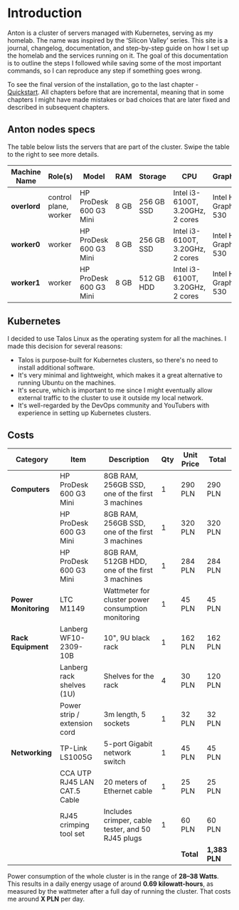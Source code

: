 # Introduction

Anton is a cluster of servers managed with Kubernetes, serving as my homelab. The name was inspired by the ‘Silicon Valley’ series.
This site is a journal, changelog, documentation, and step-by-step guide on how I set up the homelab and the services running on it.
The goal of this documentation is to outline the steps I followed while saving some of the most important commands, so I can reproduce any step if something goes wrong.

To see the final version of the installation, go to the last chapter - [Quickstart](../99_quickstart).
All chapters before that are incremental, meaning that in some chapters I might have made mistakes or bad choices that are later fixed and described in subsequent chapters.

## Anton nodes specs

The table below lists the servers that are part of the cluster. Swipe the table to the right to see more details.

| **Machine Name** | **Role(s)**           | **Model**              | **RAM** | **Storage** | **CPU**                          | **Graphics**          |
| ---------------- | --------------------- | ---------------------- | ------- | ----------- | -------------------------------- | --------------------- |
| **overlord**     | control plane, worker | HP ProDesk 600 G3 Mini | 8 GB    | 256 GB SSD  | Intel i3-6100T, 3.20GHz, 2 cores | Intel HD Graphics 530 |
| **worker0**      | worker                | HP ProDesk 600 G3 Mini | 8 GB    | 256 GB SSD  | Intel i3-6100T, 3.20GHz, 2 cores | Intel HD Graphics 530 |
| **worker1**      | worker                | HP ProDesk 600 G3 Mini | 8 GB    | 512 GB HDD  | Intel i3-6100T, 3.20GHz, 2 cores | Intel HD Graphics 530 |

## Kubernetes

I decided to use Talos Linux as the operating system for all the machines. I made this decision for several reasons:

* Talos is purpose-built for Kubernetes clusters, so there's no need to install additional software.
* It's very minimal and lightweight, which makes it a great alternative to running Ubuntu on the machines.
* It's secure, which is important to me since I might eventually allow external traffic to the cluster to use it outside my local network.
* It's well-regarded by the DevOps community and YouTubers with experience in setting up Kubernetes clusters.

## Costs

| Category             | Item                         | Description                                        | Qty | Unit Price | Total         |
| -------------------- | ---------------------------- | -------------------------------------------------- | --- | ---------- | ------------- |
| **Computers**        | HP ProDesk 600 G3 Mini       | 8GB RAM, 256GB SSD, one of the first 3 machines    | 1   | 290 PLN    | 290 PLN       |
|                      | HP ProDesk 600 G3 Mini       | 8GB RAM, 256GB SSD, one of the first 3 machines    | 1   | 320 PLN    | 320 PLN       |
|                      | HP ProDesk 600 G3 Mini       | 8GB RAM, 512GB HDD, one of the first 3 machines    | 1   | 284 PLN    | 284 PLN       |
| **Power Monitoring** | LTC M1149                    | Wattmeter for cluster power consumption monitoring | 1   | 45 PLN     | 45 PLN        |
| **Rack Equipment**   | Lanberg WF10-2309-10B        | 10", 9U black rack                                 | 1   | 162 PLN    | 162 PLN       |
|                      | Lanberg rack shelves (1U)    | Shelves for the rack                               | 4   | 30 PLN     | 120 PLN       |
|                      | Power strip / extension cord | 3m length, 5 sockets                               | 1   | 32 PLN     | 32 PLN        |
| **Networking**       | TP-Link LS1005G              | 5-port Gigabit network switch                      | 1   | 45 PLN     | 45 PLN        |
|                      | CCA UTP RJ45 LAN CAT.5 Cable | 20 meters of Ethernet cable                        | 1   | 25 PLN     | 25 PLN        |
|                      | RJ45 crimping tool set       | Includes crimper, cable tester, and 50 RJ45 plugs  | 1   | 60 PLN     | 60 PLN        |
|                      |                              |                                                    |     | **Total**  | **1,383 PLN** |

Power consumption of the whole cluster is in the range of **28–38 Watts**. 
This results in a daily energy usage of around **0.69 kilowatt-hours**, as measured by the wattmeter after a full day of running the cluster.
That costs me around **X PLN** per day.